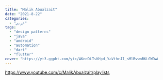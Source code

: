 ```yaml
---
title: "Malik Abualzait"
date: "2021-8-22"
categories:
  - "عربي"
tags:
  - "design patterns"
  - "java"
  - "android"
  - "automation"
  - "dart"
  - "flutter"
cover: "https://yt3.ggpht.com/ytc/AKedOLTsKHpd_YaVthrJI_sMlRvwnBKLGWDwOAVHyK1kF3w=s176-c-k-c0x00ffffff-no-rj"
---
```


https://www.youtube.com/c/MalikAbualzait/playlists
